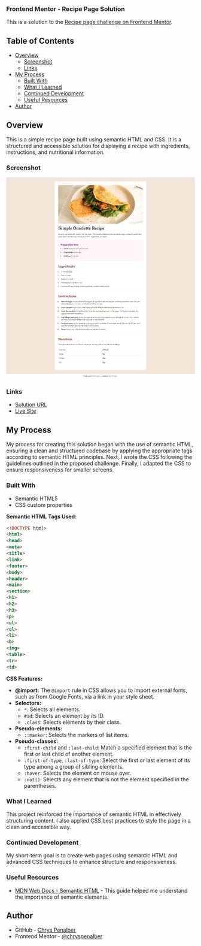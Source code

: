 ### Frontend Mentor - Recipe Page Solution

This is a solution to the [Recipe page challenge on Frontend Mentor](https://www.frontendmentor.io/challenges/recipe-page-KiTsR8QQKm).

## Table of Contents

- [Overview](#overview)
  - [Screenshot](#screenshot)
  - [Links](#links)
- [My Process](#my-process)
  - [Built With](#built-with)
  - [What I Learned](#what-i-learned)
  - [Continued Development](#continued-development)
  - [Useful Resources](#useful-resources)
- [Author](#author)

## Overview

This is a simple recipe page built using semantic HTML and CSS. It is a structured and accessible solution for displaying a recipe with ingredients, instructions, and nutritional information.

### Screenshot

![Recipe Page Screenshot](./assets/images/screenshot-recipe-page.png)

### Links

- [Solution URL](https://github.com/chryspenalber/recipe-page)
- [Live Site](https://chryspenalber.github.io/recipe-page/)

## My Process

My process for creating this solution began with the use of semantic HTML, ensuring a clean and structured codebase by applying the appropriate tags according to semantic HTML principles. Next, I wrote the CSS following the guidelines outlined in the proposed challenge. Finally, I adapted the CSS to ensure responsiveness for smaller screens.

### Built With

- Semantic HTML5
- CSS custom properties

**Semantic HTML Tags Used:**

```html
<!DOCTYPE html>
<html>
<head>
<meta>
<title>
<link>
<footer>
<body>
<header>
<main>
<section>
<h1>
<h2>
<h3>
<p>
<ul>
<ol>
<li>
<b>
<img>
<table>
<tr>
<td>
```

**CSS Features:**

- **@import:** The `@import` rule in CSS allows you to import external fonts, such as from Google Fonts, via a link in your style sheet.
- **Selectors:**
  - `*`: Selects all elements.
  - `#id`: Selects an element by its ID.
  - `.class`: Selects elements by their class.
- **Pseudo-elements:**
  - `::marker`: Selects the markers of list items.
- **Pseudo-classes:**
  - `:first-child` and `:last-child`: Match a specified element that is the first or last child of another element.
  - `:first-of-type`, `:last-of-type`: Select the first or last element of its type among a group of sibling elements.
  - `:hover`: Selects the element on mouse over.
  - `:not()`: Selects any element that is not the element specified in the parentheses.

### What I Learned

This project reinforced the importance of semantic HTML in effectively structuring content. I also applied CSS best practices to style the page in a clean and accessible way.

### Continued Development

My short-term goal is to create web pages using semantic HTML and advanced CSS techniques to enhance structure and responsiveness.

### Useful Resources

- [MDN Web Docs - Semantic HTML](https://developer.mozilla.org/en-US/docs/Glossary/Semantics) - This guide helped me understand the importance of semantic elements.

## Author

- GitHub - [Chrys Penalber](https://github.com/chryspenalber)
- Frontend Mentor - [@chryspenalber](https://www.frontendmentor.io/profile/chryspenalber)
